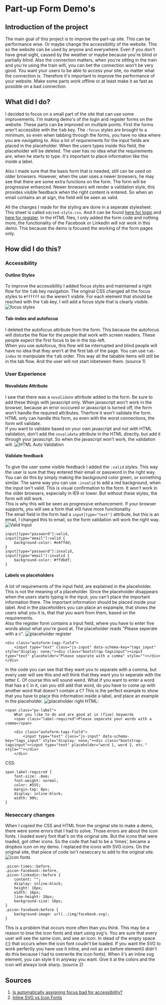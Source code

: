 # Part-up Form Demo's

## Introduction of the project
The main goal of this project is to improve the part-up site. This can be performance
wise. Or maybe change the accessibility of the website. This so the website can be used by anyone
and everywhere. Even if you don't have great sight, caused by the weather or maybe because you're
blind or partially blind. Also the connection matters, when you're sitting in the train and you're
using the train wifi, you can bet the connection won't be very good. You want your users to be able
to access your site, no matter what the connection is. Therefore it's important to improve the
performance of your website. Make some parts work offline or at least make it as fast as possible on a
bad connection.

## What did I do?
I decided to focus on a small part of the site that can use some improvements. I'm making demo's of the
login and register forms on the website. These parts can be improved on multiple points. First the forms
aren't accessible with the <kbd>tab</kbd> key. The `:focus` styles are brought to a minimum, so even when tabbing
through the forms, you have no idea where you are navigating to. Also a lot of requirements for the input
fields are placed in the placeholder. When the users types inside this field, the placeholder will be
deleted. The user has no idea what the requirements are, when he starts to type. It's important to place
information like this inside a label.

Also I made sure that the basis form that is needed, still can be used on older browsers. However,
when the user uses a newer browsers, he may see that there are some extra functions on the form.
The form will be progressive enhanced. Newer browsers will render a validation style, this provides
visible feedback when the right content is entered. So when an email contains an at sign, the field
will be seen as valid.

All the changes I made for the styling are done in a seperate stylesheet. This sheet is called `edited-style.css`.
And it can be found [here for login](login/css/edited-style.css) and [here for register](register/css/edited-style.css).
In the HTML files, I only added the form code and nothing more, the functionality of the Facebook or
LinkedIn will not work in this demo. This because the demo is focused the working of the form pages only.

## How did I do this?
### Accessibility
#### Outline Styles
To improve the accessibility I added focus styles and maintained a right flow for the <kbd>tab</kbd> key navigation.
The original CSS changed all the focus styles to `#ffffff` so the weren't visbile. For each element
that should be reached with the <kbd>tab</kbd> key, I will add a focus style that is clearly visible.
![focus styles](readme-img/focus.jpg)


#### Tab-index and autofocus
I deleted the autofocus attribute from the form. This because the autofocus will disturbe the flow
for the people that work with screen readers. These people expect the first focus to be in the top-left.<br>
When you use autofocus, this flow will be interrupted and blind people will have no idea that they
aren't at the first tab of the page. You can use `tab-index` to manipulate the <kbd>tab</kbd> order.
This way all the tabable items will still be in the tab flow. And the user will not start inbetween them. (source 1)

### User Experience

#### Novalidate Attribute
I saw that there was a `novalidate` attribute added to the form. Be sure to add these things
with javascript only. When javascript won't work in the browser, because an error occcured or
javascript is turned off, the form won't handle the required attributes. Therfore it won't validate
the form. HTML only can handle this form, so even with the worst connections, the form will validate. <BR>
If you want to validate based on your own javascript and not with HTML validation, don't add the
`novalidate` attribute in the HTML directly, but add it through your javascript. So when the
javascript won't work, the validation will.
![HTML Auto Validation](readme-img/auto-validation.jpg)

#### Validate feedback
To give the user some visible feedback I added the `:valid` styles. This way the user is sure
that they entered their email or password in the right way. You can do this by simply making
the background color green, or something similar. The same way you can use `:invalid` to add a
red background, when the input isn't valid. This is visual confirmation to the form. It won't work
in the older browsers, especially in IE9 or lower. But without these styles, the form will still work.<br>
This is why this will be seen as progressive enhancement. If your browser supports, you will see a
form that will have more functionality.<br>
The email field in the form had a `input[type="text"]` attribute, but this is an email, I
changed this to email, so the form validation will work the right way.
![Valid Input](readme-img/valid.jpg)
```
input[type="password"]:valid,
input[type="email"]:valid {
	background-color: #e4ffdd;
}
input[type="password"]:invalid,
input[type="email"]:invalid {
	background-color: #ffdbdf;
}
```

#### Labels vs placeholders
A lot of requirements of the input field, are explained in the placeholder. This is not the meaning
of a placeholder. Since the placeholder disappears when the users starts typing in the input, you
can't place the important information there. The important information should be placed inside your
label. And in the placeholders you can place an expample, that shows the users what you it is, that
that you want from them, based on the requirements.<br>
Also the register form contains a input field, where you have to enter five words about what you're
good at. The placeholder reads "Please seperate with a c".
![placeholder register](readme-img/placeholder.jpg)
```
<div class="autoform-tags-field">
	<input type="text" class="js-input" data-schema-key="tags_input" style="display: none;"><div class="bootstrap-tagsinput"><input type="text" placeholder="Please separate with a comma" style=""></div>
</div>
```
In the code you can see that they want you to separate with a comma, but every user will see this
and will think that they want you to seperate with the letter <kbd>C</kbd>. Of course this will
sound weird. What if you want to enter a word that has a <kbd>C</kbd> in it, can you still add that word,
do you have to come up with another word that doesn't contain a <kbd>C</kbd>? This is the perfect
example to show that you have to place this information inside a label, and place an example in
the placeholder.
![placeholder right](readme-img/placeholder-good.jpg)
HTML:
```
<span class="pu-label">
	What you like to do and are good at in (five) keywords
	<span class="label-required">Please separate your words with a comma</span>

	<div class="autoform-tags-field">
		<input type="text" class="js-input" data-schema-key="tags_input" style="display: none;"><div class="bootstrap-tagsinput"><input type="text" placeholder="word 1, word 2, etc." style=""></div>
	</div>
```
CSS:
```
span.label-required {
	font-size: .8em;
	font-weight: normal;
	color: #555;
	margin-top: 8px;
	display: inline-block;
	width: 90%;
}
```

### Neseccary changes
When I copied the CSS and HTML from the original site to make a demo, there were some errors that
I had to solve. Those errors are about the icon fonts. I loaded every font that's on the original
site. But the icons that were loaded, got other icons. So the code that had to be a 'times', became
a dropbox icon on my demo. I replaced the icons with SVG icons. On the original site, that piece of
code isn't neseccary to add to the original site.<br>
![icon fonts](readme-img/icons.jpg)
```
.picon-times::before,
.picon-facebook::before,
.picon-linkedin::before {
	content: "";
	display: inline-block;
	height: 16px;
	width: 16px;
	line-height: 20px;
	background-size: 16px;
}
.picon-facebook:before {
	background-image: url(../img/facebook.svg);
}
```
This is a problem that occurs more often than you think. This may be a reason to lose the icon fonts
and start using svg's. You are sure that every user will see the same icon, and see an icon. In stead
of the empty space (``) that occurs when the icon font coudn't be loaded. If you want the SVG to work
perfectly you have use it inline, and not as an before element(I didn't do this because I had to overwrite the icon fonts). When it's an inline svg element, you can style it in anyway you want. Give it al the colors and the icon will always look sharp. (source 2)


## Sources
1. [Is automatically assigning focus bad for accessibility?
](http://stackoverflow.com/questions/2180645/is-automatically-assigning-focus-bad-for-accessibility)
2. [Inline SVG vs Icon Fonts](https://css-tricks.com/icon-fonts-vs-svg/)
